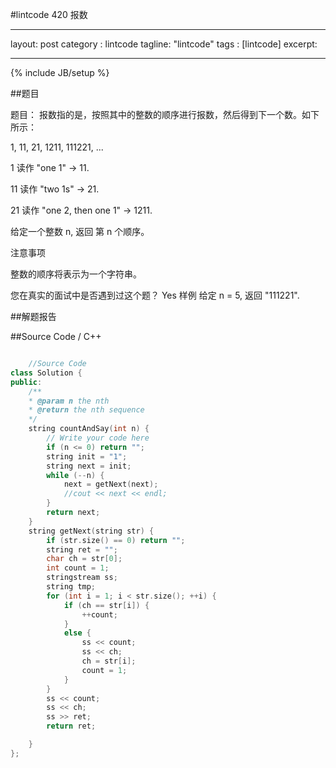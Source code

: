 #lintcode 420 报数

---
layout: post
category : lintcode
tagline: "lintcode"
tags : [lintcode]
excerpt: 

---
{% include JB/setup %}

##题目

题目：
报数指的是，按照其中的整数的顺序进行报数，然后得到下一个数。如下所示：

1, 11, 21, 1211, 111221, ...

1 读作 "one 1" -> 11.

11 读作 "two 1s" -> 21.

21 读作 "one 2, then one 1" -> 1211.

给定一个整数 n, 返回 第 n 个顺序。

 注意事项

整数的顺序将表示为一个字符串。

您在真实的面试中是否遇到过这个题？ Yes
样例
给定 n = 5, 返回 "111221".

##解题报告



##Source Code / C++ 

```C++

    //Source Code
class Solution {
public:
	/**
	* @param n the nth
	* @return the nth sequence
	*/
	string countAndSay(int n) {
		// Write your code here
		if (n <= 0) return "";
		string init = "1";
		string next = init;
		while (--n) {
			next = getNext(next);
			//cout << next << endl;
		}
		return next;
	}
	string getNext(string str) {
		if (str.size() == 0) return "";
		string ret = "";
		char ch = str[0];
		int count = 1;
		stringstream ss;		
		string tmp;
		for (int i = 1; i < str.size(); ++i) {
			if (ch == str[i]) {
				++count;
			}
			else {
				ss << count;
				ss << ch;
				ch = str[i];
				count = 1;
			}
		}
		ss << count;
		ss << ch;
		ss >> ret;
		return ret;

	}
};
```